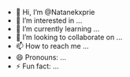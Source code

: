 - 👋 Hi, I’m @Natanekxprie
- 👀 I’m interested in ...
- 🌱 I’m currently learning ...
- 💞️ I’m looking to collaborate on ...
- 📫 How to reach me ...
- 😄 Pronouns: ...
- ⚡ Fun fact: ...

<!---
Natanekxprie/Natanekxprie is a ✨ special ✨ repository because its `README.md` (this file) appears on your GitHub profile.
You can click the Preview link to take a look at your changes.
--->
